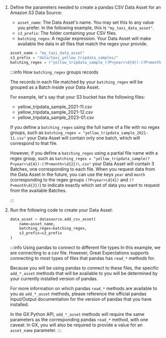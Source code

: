 1. Define the parameters needed to create a pandas CSV Data Asset for an Amazon S3 Data Source:

    - `asset_name`: The Data Asset's name.  You may set this to any value you prefer.  In the following example, this is `"my_taxi_data_asset"`.
    - `s3_prefix`: The folder containing your CSV files.
    - `batching_regex`: A regular expression.  Your Data Asset will make available the data in all files that match the regex your provide.
    
    ```python title="Python"
    asset_name = "my_taxi_data_asset"
    s3_prefix = "data/taxi_yellow_tripdata_samples/"
    batching_regex = r"yellow_tripdata_sample_(?P<year>\d{4})-(?P<month>\d{2})\.csv"
    ```
   
    :::info How `batching_regex` groups records

    The records in each file matched by your `batching_regex` will be grouped as a Batch inside your Data Asset.

    For example, let's say that your S3 bucket has the following files:

      - yellow_tripdata_sample_2021-11.csv
      - yellow_tripdata_sample_2021-12.csv
      - yellow_tripdata_sample_2023-01.csv

    If you define a `batching_regex` using the full name of a file with no regex groups, such as `batching_regex = "yellow_tripdata_sample_2021-11.csv"` your Data Asset will contain only one batch, which will correspond to that file.

    However, if you define a `batching_regex` using a partial file name with a regex group, such as `batching_regex = "yellow_tripdata_sample(?P<year>\d{4})-(?P<month>\d{2})\.csv"` your Data Asset will contain 3 Batches, one corresponding to each file.  When you request data from the Data Asset in the future, you can use the keys `year` and `month` (corresponding to the regex groups `(?P<year>\d{4})` and `(?P<month\d{2})`) to indicate exactly which set of data you want to request from the available Batches. 

    :::

2. Run the following code to create your Data Asset:

    ```python title="Python"
    data_asset = datasource.add_csv_asset(
        name=asset_name,
        batching_regex=batching_regex,
        s3_prefix=s3_prefix
    )
    ```
   
   :::info Using pandas to connect to different file types
   In this example, we are connecting to a csv file. However, Great Expectations supports connecting to most types of files that pandas has `read_*` methods for.

   Because you will be using pandas to connect to these files, the specific `add_*_asset` methods that will be available to you will be determined by your currently installed version of pandas.

   For more information on which pandas `read_*` methods are available to you as `add_*_asset` methods, please reference the official pandas Input/Output documentation for the version of pandas that you have installed.

   In the GX Python API, `add_*_asset` methods will require the same parameters as the corresponding pandas `read_*` method, with one caveat: In GX, you will also be required to provide a value for an `asset_name` parameter.
   :::